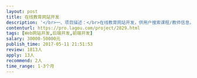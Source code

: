 ```yaml
---                
layout: post       
title: 在线教育网站开发           
description: '</br>一、项目描述：</br>在线教育网站开发，供用户搜索课程/教师信息，评价教师，在线咨询，供用户查看课表/查看课程进度，供用户上传报名教师申请</br>可提供开发需求与原型（也可由开发团队制作）</br>项目定于7月1日上线</br></br>二、主要功能点：</br>注册登录，用户账户管理，课程/教师信息搜索，课程/教师信息显示/排序，教师评分/评论系统，在线聊天，课程表模块，推荐内容</br></br>三、可参考产品：</br>https://www.smartstudy.com/</br>https://www.coursera.org/</br>https://tutorme.com/</br>https://frogtutoring.com/</br></br>四、技术要求：</br>偏好node.js或php+关系型数据库</br>也接受WordPress进行开发的报价方案</br>'     
contenturl: https://pro.lagou.com/project/2829.html      
tags: [Web网站开发,后端开发,前端开发]            
salary: 30000-50000元          
publish_time: 2017-05-11 21:51:53         
review: 1813人                   
apply: 13人                   
recommend: 2人                   
time_range: 1-3个月              
---                 
```

